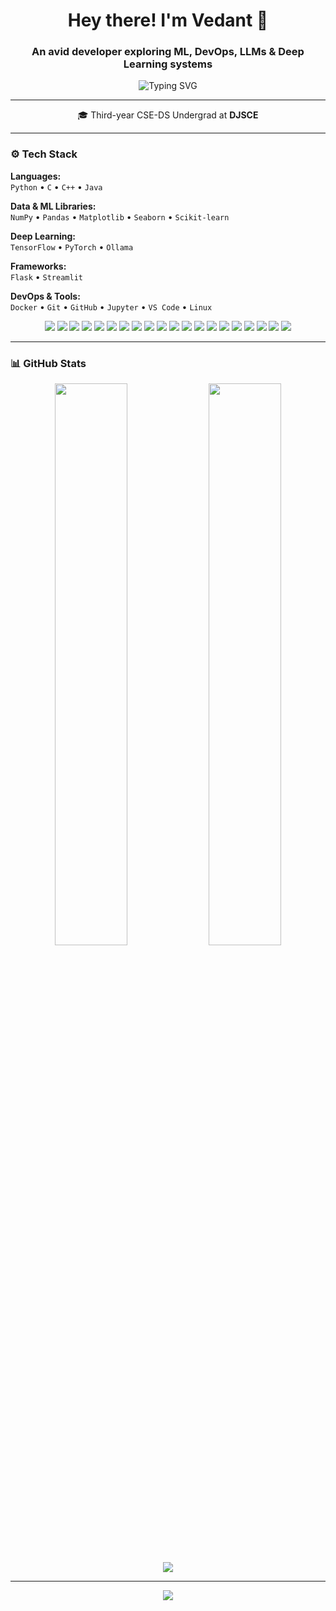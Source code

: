 <h1 align="center">Hey there! I'm Vedant 👋</h1>

<h3 align="center">An avid developer exploring ML, DevOps, LLMs & Deep Learning systems</h3>

<p align="center">
  <img src="https://readme-typing-svg.demolab.com?font=Fira+Code&size=22&pause=1000&center=true&vCenter=true&width=500&lines=Learning+Systems+that+Learn;Machine+Learning+%7C+DevOps+%7C+LLMs;Building+Scalable+Projects;Tinkering+with+AI+%26+Automation" alt="Typing SVG" />
</p>

---

<p align="center">
  🎓 Third-year CSE-DS Undergrad at <strong>DJSCE</strong>
</p>


---


### ⚙️ Tech Stack

**Languages:**  
`Python` • `C` • `C++` • `Java`

**Data & ML Libraries:**  
`NumPy` • `Pandas` • `Matplotlib` • `Seaborn` • `Scikit-learn`

**Deep Learning:**  
`TensorFlow` • `PyTorch` • `Ollama`

**Frameworks:**  
`Flask` • `Streamlit`

**DevOps & Tools:**  
`Docker` • `Git` • `GitHub` • `Jupyter` • `VS Code` • `Linux`

<p align="center">
  
  <!-- 💻 Languages -->
  <img src="https://img.shields.io/badge/Python-3776AB?style=for-the-badge&logo=python&logoColor=white" />
  <img src="https://img.shields.io/badge/C-00599C?style=for-the-badge&logo=c&logoColor=white" />
  <img src="https://img.shields.io/badge/C++-00599C?style=for-the-badge&logo=c%2B%2B&logoColor=white" />
  <img src="https://img.shields.io/badge/Java-ED8B00?style=for-the-badge&logo=openjdk&logoColor=white" />

  <!-- 📊 Data Science & ML -->
  <img src="https://img.shields.io/badge/NumPy-013243?style=for-the-badge&logo=numpy&logoColor=white" />
  <img src="https://img.shields.io/badge/Pandas-150458?style=for-the-badge&logo=pandas&logoColor=white" />
  <img src="https://img.shields.io/badge/Matplotlib-11557C?style=for-the-badge&logo=plotly&logoColor=white" />
  <img src="https://img.shields.io/badge/Seaborn-2D3F72?style=for-the-badge&logoColor=white&logo=python" />
  <img src="https://img.shields.io/badge/Scikit--Learn-F7931E?style=for-the-badge&logo=scikit-learn&logoColor=white" />

  <!-- 🧠 Deep Learning -->
  <img src="https://img.shields.io/badge/TensorFlow-FF6F00?style=for-the-badge&logo=tensorflow&logoColor=white" />
  <img src="https://img.shields.io/badge/PyTorch-EE4C2C?style=for-the-badge&logo=pytorch&logoColor=white" />
  <img src="https://img.shields.io/badge/Ollama-ffffff?style=for-the-badge&logo=ollama&logoColor=000000" />

  <!-- 🌐 Frameworks -->
  <img src="https://img.shields.io/badge/Flask-000000?style=for-the-badge&logo=flask&logoColor=white" />
  <img src="https://img.shields.io/badge/Streamlit-FF4B4B?style=for-the-badge&logo=streamlit&logoColor=white" />

  <!-- 🚀 DevOps & Tools -->
  <img src="https://img.shields.io/badge/Docker-2496ED?style=for-the-badge&logo=docker&logoColor=white" />
  <img src="https://img.shields.io/badge/Git-F05032?style=for-the-badge&logo=git&logoColor=white" />
  <img src="https://img.shields.io/badge/GitHub-181717?style=for-the-badge&logo=github&logoColor=white" />
  <img src="https://img.shields.io/badge/Jupyter-F37626?style=for-the-badge&logo=jupyter&logoColor=white" />
  <img src="https://img.shields.io/badge/VS%20Code-007ACC?style=for-the-badge&logo=visual-studio-code&logoColor=white" />
  <img src="https://img.shields.io/badge/Linux-FCC624?style=for-the-badge&logo=linux&logoColor=black" />

</p>

---

### 📊 GitHub Stats

<p align="center">
  <img src="https://github-readme-stats.vercel.app/api?username=VedantShirgaonkar&show_icons=true&theme=dracula&hide_border=true&border_radius=10" width="48%" />
  <img src="https://github-readme-streak-stats.herokuapp.com/?user=VedantShirgaonkar&theme=dracula&hide_border=true&border_radius=10" width="48%" />
</p>

<p align="center">
  <img src="https://github-readme-activity-graph.vercel.app/graph?username=VedantShirgaonkar&theme=rogue&area=true&hide_border=true&radius=10" />
</p>

---

<p align="center">
  <img src="https://raw.githubusercontent.com/VedantShirgaonkar/VedantShirgaonkar/output/github-contribution-grid-snake.svg?nocache=1" />
</p>

<!--
### 🔥 Projects Spotlight

- 🎥 **AI Interview Tracker** – Webcam-based emotion analysis  
  _Tech:_ Flask, OpenCV, JavaScript, ML  

- 📦 **Docker Playground** – MySQL + Redis + Flask via Docker Compose  
  _Tech:_ Docker, MySQL, Redis, Python  

- 📊 **ML from Scratch** – Core algorithms with step-by-step logic  
  _Tech:_ NumPy, Jupyter Notebook  

🔗 *Check pinned repositories for more!*

---


---

### 🎵 Spotify Now Playing

<p align="center">
  <img src="https://spotify-github-profile.vercel.app/api/view?uid=g3dmbir61ukzh3k4lq62345id&cover_image=true&theme=novatorem&bar_color=53b14f&bar_color_cover=false" />
</p>


---

### 🐍 Contribution Snake

<p align="center">
  <img src="https://raw.githubusercontent.com/vedantsxyz/VedantShirgaonkar/output/github-contribution-grid-snake.svg" alt="snake gif" />
</p>

**🎯 Auto-setup Guide:** [Enable Snake Animation →](https://github.com/Platane/snk)

---

### 📫 Let’s Connect

<p align="center">
  <a href="mailto:your-email@example.com"><img src="https://img.shields.io/badge/Gmail-D14836?style=for-the-badge&logo=gmail&logoColor=white" /></a>
  <a href="https://linkedin.com/in/your-linkedin"><img src="https://img.shields.io/badge/LinkedIn-0077B5.svg?style=for-the-badge&logo=linkedin&logoColor=white" /></a>
  <a href="https://twitter.com/your-twitter"><img src="https://img.shields.io/badge/Twitter-1DA1F2.svg?style=for-the-badge&logo=twitter&logoColor=white" /></a>
</p>
